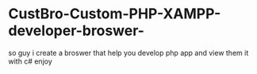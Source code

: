 # CustBro-Custom-PHP-XAMPP-developer-broswer-
 so guy  i create a broswer that help you develop php app  and view them it with c# enjoy
